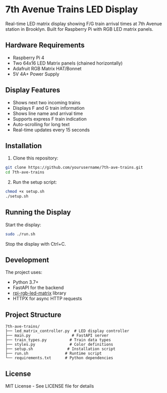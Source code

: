 # 7th Avenue Trains LED Display

Real-time LED matrix display showing F/G train arrival times at 7th Avenue station in Brooklyn. Built for Raspberry Pi with RGB LED matrix panels.

## Hardware Requirements

- Raspberry Pi 4
- Two 64x16 LED Matrix panels (chained horizontally)
- Adafruit RGB Matrix HAT/Bonnet
- 5V 4A+ Power Supply

## Display Features

- Shows next two incoming trains
- Displays F and G train information
- Shows line name and arrival time
- Supports express F train indication
- Auto-scrolling for long text
- Real-time updates every 15 seconds

## Installation

1. Clone this repository:
```bash
git clone https://github.com/yourusername/7th-ave-trains.git
cd 7th-ave-trains
```

2. Run the setup script:
```bash
chmod +x setup.sh
./setup.sh
```

## Running the Display

Start the display:
```bash
sudo ./run.sh
```

Stop the display with Ctrl+C.

## Development

The project uses:
- Python 3.7+
- FastAPI for the backend
- [rpi-rgb-led-matrix](https://github.com/hzeller/rpi-rgb-led-matrix) library
- HTTPX for async HTTP requests

## Project Structure

```
7th-ave-trains/
├── led_matrix_controller.py  # LED display controller
├── main.py                  # FastAPI server
├── train_types.py          # Train data types
├── styles.py               # Color definitions
├── setup.sh               # Installation script
├── run.sh                # Runtime script
└── requirements.txt      # Python dependencies
```

## License

MIT License - See LICENSE file for details 